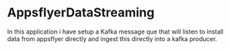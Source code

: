 # AppsflyerDataStreaming

In this application i have setup a Kafka message que that will listen to install data from appsflyer directly and ingest this directly into a kafka producer. 